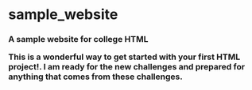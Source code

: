 # sample_website
<h3>A sample website for college HTML
<P>This is a <strong> wonderful </strong> way to get started with your first HTML project!. I am ready for the new challenges and prepared for anything that comes from these challenges.</p>
<br>
<br>
